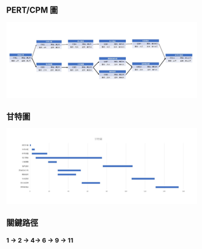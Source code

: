 
## PERT/CPM 圖
![PERT/CPM 圖](投影片1.JPG)


## 甘特圖
![甘特圖](投影片2.JPG)



## 關鍵路徑
### 1 -> 2 -> 4-> 6 -> 9 -> 11
